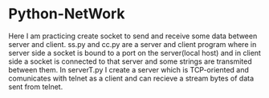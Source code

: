 # Python-NetWork
Here I am practicing create socket to send and receive some data between server and client.
ss.py and cc.py are a server and client program where in server side a socket is bound to a port on the server(local host) and in client side a socket is connected to that server and some strings are transmited between them.
In serverT.py I create a server which is TCP-oriented and comunicates with telnet as a client and can recieve a stream bytes of data sent from telnet.
